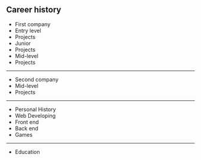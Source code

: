 Career history
---
 - First company
  - Entry level
   - Projects
  - Junior
   - Projects
  - Mid-level
   - Projects
---
  - Second company
  - Mid-level
   - Projects
---
 - Personal History
  - Web Developing
  - Front end
  - Back end
  - Games
---
 - Education